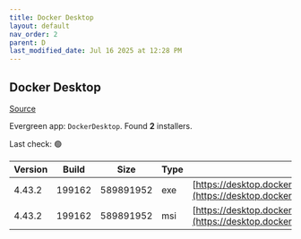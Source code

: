 ```yaml
---
title: Docker Desktop
layout: default
nav_order: 2
parent: D
last_modified_date: Jul 16 2025 at 12:28 PM
---
```


## Docker Desktop

[Source](https://www.docker.com/products/docker-desktop/)

Evergreen app: `DockerDesktop`. Found **2** installers.

Last check: 🟢

| Version | Build  | Size      | Type | URI                                                                                                                                                                    |
| ------- | ------ | --------- | ---- | ---------------------------------------------------------------------------------------------------------------------------------------------------------------------- |
| 4.43.2  | 199162 | 589891952 | exe  | [https://desktop.docker.com/win/main/amd64/199162/Docker%20Desktop%20Installer.exe](https://desktop.docker.com/win/main/amd64/199162/Docker%20Desktop%20Installer.exe) |
| 4.43.2  | 199162 | 589891952 | msi  | [https://desktop.docker.com/win/main/amd64/199162/DockerDesktop.msi](https://desktop.docker.com/win/main/amd64/199162/DockerDesktop.msi)                               |

